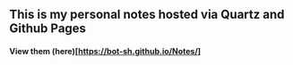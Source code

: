 ## This is my personal notes hosted via Quartz and Github Pages
#### View them (here)[https://bot-sh.github.io/Notes/]
